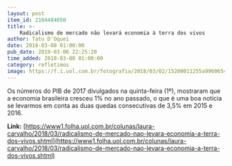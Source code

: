 ```yaml
---
layout: post
item_id: 2104484050
title: >-
    Radicalismo de mercado não levará economia à terra dos vivos
author: Tatu D'Oquei
date: 2018-03-08 01:00:00
pub_date: 2019-03-06 22:25:20
time_added: 2018-03-08 01:00:00
category: refletimos
image: https://f.i.uol.com.br/fotografia/2018/03/02/15200011255a9960654f0e3_1520001125_3x2_rt.jpg
---
```


Os números do PIB de 2017 divulgados na quinta-feira (1º), mostraram que a economia brasileira cresceu 1% no ano passado, o que é uma boa notícia se levarmos em conta as duas quedas consecutivas de 3,5% em 2015 e 2016.

**Link:** [https://www1.folha.uol.com.br/colunas/laura-carvalho/2018/03/radicalismo-de-mercado-nao-levara-economia-a-terra-dos-vivos.shtml](https://www1.folha.uol.com.br/colunas/laura-carvalho/2018/03/radicalismo-de-mercado-nao-levara-economia-a-terra-dos-vivos.shtml)

